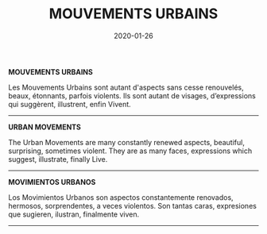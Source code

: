 ﻿---
layout: "gallery.njk"
date: "2020-01-26"
title: "MOUVEMENTS URBAINS"
description: ""
cover : ""
image_scaling: "130" #en pixel, la taille verticale minimum des images presentes dans la gallery
products:
#   les images produits son dans le dossier "products"
#   - image: nom_de_l_image.jpg
#     link: https://www.pcagallery.com/example
   - image: WHO_ARE_YOU.jpg
     link: https://www.pcagalleryart.com/product-page/who-are-you-limited-edition-1-3
   - image: AUTOMNE.jpg
     link: https://www.pcagalleryart.com/product-page/bataille-rang%C3%A9e-limited-edition-1-3-1
   - image: BATAILLE_RANGEE.jpg
     link: https://www.pcagalleryart.com/product-page/bataille-rang%C3%A9e-limited-edition-1-3
   - image: BATTRE.jpg
     link: https://www.pcagalleryart.com/product-page/battre-limited-edition-1-10
   - image: BLACK_BLOCK.jpg
     link: https://www.pcagalleryart.com/product-page/black-block-limited-edition-1-3
   - image: BLACKBLOCK1.jpg
     link: https://www.pcagalleryart.com/product-page/blackblock1-limited-edition-1-10
   - image: BLACKBLOCK2.jpg
     link: https://www.pcagalleryart.com/product-page/blackblock2-limited-edition-1-10
   - image: BLACKBLOCK3.jpg
     link: https://www.pcagalleryart.com/product-page/blackblock3-limited-edition-1-10
   - image: BLACKBLOCK4.jpg
     link: https://www.pcagalleryart.com/product-page/blackblock4-limited-edition-1-10
   - image: FIGHT.jpg
     link: https://www.pcagalleryart.com/product-page/fight-limited-edition-1-10
   - image: JEUX_DE_BATONS.jpg
     link: https://www.pcagalleryart.com/product-page/jeux-de-b%C3%A2ton-limited-edition-1-3
   - image: PEACE.jpg
     link: https://www.pcagalleryart.com/product-page/peace-limited-edition-1-10
   - image: POLLUTION.jpg
     link: https://www.pcagalleryart.com/product-page/pollution-limited-edition-1-3
---
**MOUVEMENTS URBAINS**

Les Mouvements Urbains sont autant d'aspects sans cesse renouvelés, beaux, étonnants, parfois violents. Ils sont autant de visages, d’expressions qui suggèrent, illustrent, enfin Vivent.

--------

**URBAN MOVEMENTS**

The Urban Movements are many constantly renewed aspects, beautiful, surprising, sometimes violent. They are as many faces, expressions which suggest, illustrate, finally Live.

--------

**MOVIMIENTOS URBANOS**

Los Movimientos Urbanos son aspectos constantemente renovados, hermosos, sorprendentes, a veces violentos. Son tantas caras, expresiones que sugieren, ilustran, finalmente viven.

--------
